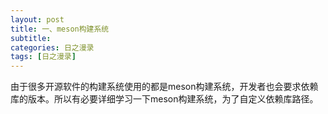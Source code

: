 ```yaml
---
layout: post
title: 一、meson构建系统
subtitle: 
categories: 日之漫录
tags: [日之漫录]
---
```


由于很多开源软件的构建系统使用的都是meson构建系统，开发者也会要求依赖库的版本。所以有必要详细学习一下meson构建系统，为了自定义依赖库路径。

## 